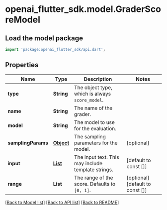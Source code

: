 # openai_flutter_sdk.model.GraderScoreModel

## Load the model package
```dart
import 'package:openai_flutter_sdk/api.dart';
```

## Properties
Name | Type | Description | Notes
------------ | ------------- | ------------- | -------------
**type** | **String** | The object type, which is always `score_model`. | 
**name** | **String** | The name of the grader. | 
**model** | **String** | The model to use for the evaluation. | 
**samplingParams** | [**Object**](.md) | The sampling parameters for the model. | [optional] 
**input** | [**List<EvalItem>**](EvalItem.md) | The input text. This may include template strings. | [default to const []]
**range** | **List<num>** | The range of the score. Defaults to `[0, 1]`. | [optional] [default to const []]

[[Back to Model list]](../README.md#documentation-for-models) [[Back to API list]](../README.md#documentation-for-api-endpoints) [[Back to README]](../README.md)


